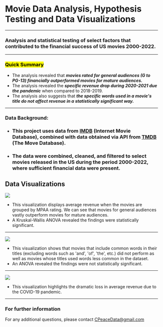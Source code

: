 # Movie Data Analysis, Hypothesis Testing and Data Visualizations
---
### Analysis and statistical testing of select factors that contributed to the financial success of US movies 2000-2022.
---
### <mark>**Quick Summary** 
* The analysis revealed that ***movies rated for general audiences (G to PG-13) financially outperformed movies for mature audiences.***
*  The analysis revealed the ***specific revenue drop during 2020-2021 due the pandemic*** when compared to 2018-2019.
* The analysis also suggests that ***the specific words used in a movie's title do not affect revenue in a statistically significant way.***
---

### Data Background:
* ### This project uses data from [IMDB](https://www.imdb.com/) (Internet Movie Database), combined with data obtained via API from [TMDB](https://www.themoviedb.org/?language=en-US) (The Move Database).
* ### The data were combined, cleaned, and filtered to select movies released in the US during the period 2000-2022, where sufficient financial data were present.
    
## Data Visualizations
![](https://github.com/CRPeace/Movie_Data_API_Stats_Analysis/blob/09f1e1af5124093153acb7d165a54915f9cd57a0/Data%20Viz/Movies%20by%20Rating.png)

* This visualization displays average revenue when the movies are grouped by MPAA rating.  We can see that movies for general audiences vastly outperform movies for mature audiences.  
* A Kruskal-Wallis ANOVA revealed the findings were statistically significant.
---
![](https://github.com/CRPeace/Movie_Data_API_Stats_Analysis/blob/09f1e1af5124093153acb7d165a54915f9cd57a0/Data%20Viz/Movie%20Title%20Samples.png)
* This visualization shows that movies that include common words in their titles (excluding words such as 'and', 'of', 'the', etc.) did not perform as well as movies whose titles used words less common in the dataset.
* An ANOVA revealed the findings were not statistically significant.
---
![](https://github.com/CRPeace/Movie_Data_API_Stats_Analysis/blob/09f1e1af5124093153acb7d165a54915f9cd57a0/Data%20Viz/Pandemic%20Effect.png)
* This visualization highlights the dramatic loss in average revenue due to the COVID-19 pandemic.

---
### For further information

For any additional questions, please contact CPeaceData@gmail.com
